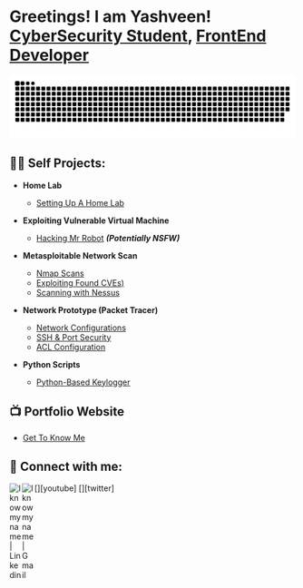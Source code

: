 <h1>Greetings! I am Yashveen! <br/><a href="https://github.com/iknowmyname">CyberSecurity Student</a>, <a href="https://www.linkedin.com/in/joshmadakor/">FrontEnd Developer</a></h1>

<div align="center">
  <img  src="https://github.com/1999AZZAR/1999AZZAR/blob/main/resources/img/grid-snake.svg"
       alt="snake" /></a>
</div>




<h2>👨‍💻 Self Projects:</h2>

- <b>Home Lab</b>
  - [Setting Up A Home Lab](https://github.com/joshmadakor1/Algorithms-Practice)
- <b>Exploiting Vulnerable Virtual Machine</b>
  - [Hacking Mr Robot](https://github.com/joshmadakor1/4chan-Image-Analysis-Middleware-C964) <b><i>(Potentially NSFW)</b></i>
- <b>Metasploitable Network Scan</b>
  - [Nmap Scans](https://github.com/Iknowmyname/Nmap-Scans-M2)
  - [Exploiting Found CVEs)](https://github.com/joshmadakor1/Jwipe.PowerShell)
  - [Scanning with Nessus](https://github.com/joshmadakor1/AD_PS)

- <b>Network Prototype (Packet Tracer)</b>
  - [Network Configurations](https://github.com/joshmadakor1/EncrypterPOC)
  - [SSH & Port Security](https://github.com/joshmadakor1/DecrypterPOC)
  - [ACL Configuration](https://github.com/joshmadakor1/Key-Logger-With-Email)
- <b>Python Scripts </b>
  - [Python-Based Keylogger](https://github.com/joshmadakor1/Package-Delivery-Pathfinding-Algorithm)

<h2>📺 Portfolio Website</h2>

- [Get To Know Me](https://www.youtube.com/watch?v=a83ASGn_V_s)
<!-- - [A Day in the Life of a Cybersecurity Anayst](https://www.youtube.com/watch?v=uHy3oM7NnoU)
- [How to Create a KeyLogger (C#)](https://www.youtube.com/watch?v=N-L9hklSlNk)
- [Ransomware Demonstration (C#)](https://www.youtube.com/watch?v=OfvdQeh79s0)
- [Is WGU Legit?](https://www.youtube.com/watch?v=E2MwRWxDBkA)
-->

<h2> 🤳 Connect with me:</h2>

[<img align="left" alt="Iknowmyname | Linkedin" width="22px" src="https://cdn.jsdelivr.net/npm/simple-icons@v3/icons/youtube.svg" />][youtube]
[<img align="left" alt="Iknowmyname | Gmail" width="22px" src="https://cdn.jsdelivr.net/npm/simple-icons@v3/icons/twitter.svg" />][twitter]


[linkedin]: https://linkedin.com/in/joshmadakor

<!--
**joshmadakor1/joshmadakor1** is a ✨ _special_ ✨ repository because its `README.md` (this file) appears on your GitHub profile.

Here are some ideas to get you started:

- 🔭 I’m currently working on ...
- 🌱 I’m currently learning ...
- 👯 I’m looking to collaborate on ...
- 🤔 I’m looking for help with ...
- 💬 Ask me about ...
- 📫 How to reach me: ...
- 😄 Pronouns: ...
- ⚡ Fun fact: ...
-->
